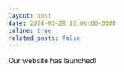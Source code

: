```yaml
---
layout: post
date: 2024-03-28 12:00:00-0000
inline: true
related_posts: false
---
```


Our website has launched!
